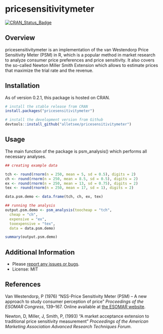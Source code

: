 <!-- README.md is generated from README.Rmd. Please edit that file -->
pricesensitivitymeter
=====================

[![CRAN\_Status\_Badge](http://www.r-pkg.org/badges/version/pricesensitivitymeter)](http://cran.r-project.org/package=pricesensitivitymeter)

Overview
--------

pricesensitivitymeter is an implementation of the van Westendorp Price
Sensitivity Meter (PSM) in R, which is a popular method in market
research to analyze consumer price preferences and price sensitivity. It
also covers the so-called Newton Miller Smith Extension which allows to
estimate prices that maximize the trial rate and the revenue.

Installation
------------

As of version 0.2.1, this package is hosted on CRAN.

``` r
# install the stable release from CRAN
install.packages("pricesensitivitymeter")

# install the development version from Github
devtools::install_github("alletsee/pricesensitivitymeter")
```

Usage
-----

The main function of the package is psm\_analysis() which performs all
necessary analyses.

``` r
## creating example data

tch <- round(rnorm(n = 250, mean = 5, sd = 0.5), digits = 2)
ch <- round(rnorm(n = 250, mean = 8.5, sd = 0.5), digits = 2)
ex <- round(rnorm(n = 250, mean = 13, sd = 0.75), digits = 2)
tex <- round(rnorm(n = 250, mean = 17, sd = 1), digits = 2)

data.psm.demo <- data.frame(tch, ch, ex, tex)

## running the analysis
output.psm.demo <- psm_analysis(toocheap = "tch",
  cheap = "ch",
  expensive = "ex",
  tooexpensive = "tex",
  data = data.psm.demo)

summary(output.psm.demo)
```

Additional Information
----------------------

-   Please [report any issues or
    bugs](https://github.com/alletsee/pricesensitivitymeter/issues).
-   License: MIT

References
----------

Van Westendorp, P (1976) “NSS-Price Sensitivity Meter (PSM) – A new
approach to study consumer perception of price” *Proceedings of the
ESOMAR Congress*, 139–167. Online available at [the ESOMAR
website](https://rwconnect.esomar.org/a-new-approach-to-study-consumer-perception-of-price/).

Newton, D, Miller, J, Smith, P, (1993) “A market acceptance extension to
traditional price sensitivity measurement” *Proceedings of the American
Marketing Association Advanced Research Techniques Forum*.
